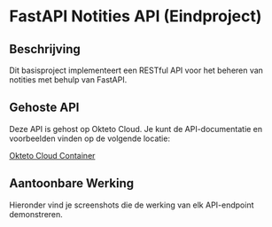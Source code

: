 # FastAPI Notities API (Eindproject)

## Beschrijving

Dit basisproject implementeert een RESTful API voor het beheren van notities met behulp van FastAPI.

## Gehoste API

Deze API is gehost op Okteto Cloud. Je kunt de API-documentatie en voorbeelden vinden op de volgende locatie:

[Okteto Cloud Container](https://example.org)

## Aantoonbare Werking

Hieronder vind je screenshots die de werking van elk API-endpoint demonstreren.
